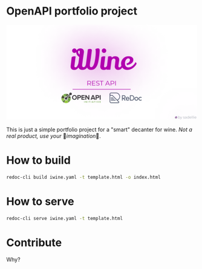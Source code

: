 # OpenAPI portfolio project
![header](./header.png)

This is just a simple portfolio project for a "smart" decanter for wine. *Not a real product, use your* 🌈*imagination*🌈.

# How to build
```sh
redoc-cli build iwine.yaml -t template.html -o index.html
```

# How to serve
```sh
redoc-cli serve iwine.yaml -t template.html
```

# Contribute
Why?
